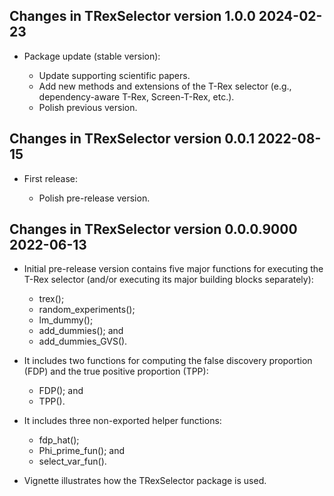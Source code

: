 ## Changes in TRexSelector version 1.0.0 2024-02-23

* Package update (stable version):

  - Update supporting scientific papers.
  - Add new methods and extensions of the T-Rex selector (e.g., dependency-aware T-Rex, Screen-T-Rex, etc.).
  - Polish previous version.

## Changes in TRexSelector version 0.0.1 2022-08-15

* First release:

  - Polish pre-release version.

## Changes in TRexSelector version 0.0.0.9000 2022-06-13

* Initial pre-release version contains five major functions for executing the T-Rex selector (and/or executing its major building blocks separately):

	- trex();
	- random_experiments();
	- lm_dummy();
	- add_dummies(); and
	- add_dummies_GVS().

* It includes two functions for computing the false discovery proportion (FDP) and the true positive proportion (TPP):

	- FDP(); and
	- TPP().
	
* It includes three non-exported helper functions:

  - fdp_hat();
  - Phi_prime_fun(); and
  - select_var_fun().
	
* Vignette illustrates how the TRexSelector package is used.
